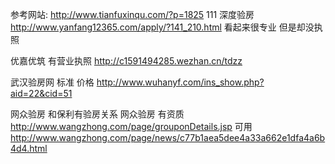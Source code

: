 参考网站:
http://www.tianfuxinqu.com/?p=1825
111
深度验房
http://www.yanfang12365.com/apply/?141_210.html
看起来很专业 但是却没执照

优嘉优筑 有营业执照
http://c1591494285.wezhan.cn/tdzz

武汉验房网 标准
价格
http://www.wuhanyf.com/ins_show.php?aid=22&cid=51

网众验房
和保利有验房关系
网众验房 有资质
http://www.wangzhong.com/page/grouponDetails.jsp 可用
http://www.wangzhong.com/page/news/c77b1aea5dee4a33a662e1dfa4a6b4d4.html
